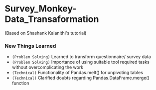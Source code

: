 # Survey_Monkey-Data_Transaformation
(Based on Shashank Kalanithi's tutorial)

### New Things Learned

* `(Problem Solving)` Learned to transform questionnaire/ survey data
* `(Problem Solving)` Importance of using suitable tool required tasks without overcomplicating the work
* `(Technical)` Functionality of Pandas.melt() for unpivoting tables
* `(Technical)` Clarified doubts regarding Pandas.DataFrame.merge() function 
